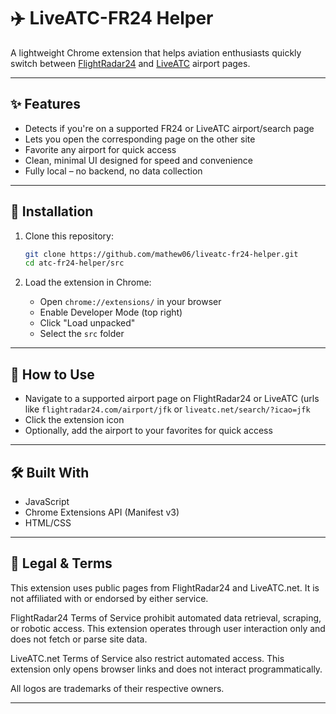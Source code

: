 # ✈️ LiveATC-FR24 Helper

A lightweight Chrome extension that helps aviation enthusiasts quickly switch between [FlightRadar24](https://flightradar24.com) and [LiveATC](https://liveatc.net) airport pages.


---

## ✨ Features

- Detects if you're on a supported FR24 or LiveATC airport/search page
- Lets you open the corresponding page on the other site
- Favorite any airport for quick access
- Clean, minimal UI designed for speed and convenience
- Fully local – no backend, no data collection

---

## 🔧 Installation

1. Clone this repository:
   ```bash
   git clone https://github.com/mathew06/liveatc-fr24-helper.git
   cd atc-fr24-helper/src
2. Load the extension in Chrome:

    - Open `chrome://extensions/` in your browser
    - Enable Developer Mode (top right)
    - Click "Load unpacked"
    - Select the `src` folder

---

## 🧭 How to Use
- Navigate to a supported airport page on FlightRadar24 or LiveATC (urls like `flightradar24.com/airport/jfk` or `liveatc.net/search/?icao=jfk`
- Click the extension icon
- Optionally, add the airport to your favorites for quick access

---

## 🛠 Built With
- JavaScript
- Chrome Extensions API (Manifest v3)
- HTML/CSS

---

## 📜 Legal & Terms
This extension uses public pages from FlightRadar24 and LiveATC.net. It is not affiliated with or endorsed by either service.

FlightRadar24 Terms of Service prohibit automated data retrieval, scraping, or robotic access. This extension operates through user interaction only and does not fetch or parse site data.

LiveATC.net Terms of Service also restrict automated access. This extension only opens browser links and does not interact programmatically.

All logos are trademarks of their respective owners.

---

